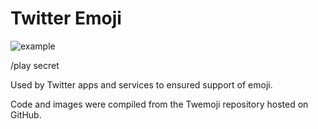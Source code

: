 # Twitter Emoji

![example](vector/1f600.svg)

/play secret

Used by Twitter apps and services to ensured support of emoji.

Code and images were compiled from the Twemoji repository hosted on GitHub.
